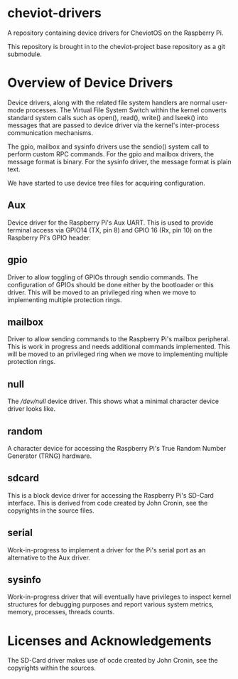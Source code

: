 # cheviot-drivers

A repository containing device drivers for CheviotOS on the Raspberry Pi.

This repository is brought in to the cheviot-project base repository as a
git submodule.


# Overview of Device Drivers

Device drivers, along with the related file system handlers are normal
user-mode processes. The Virtual File System Switch within the kernel converts
standard system calls such as open(), read(), write() and lseek() into messages
that are passed to device driver via the kernel's inter-process communication mechanisms.

The gpio, mailbox and sysinfo drivers use the sendio() system call to perform custom
RPC commands.  For the gpio and mailbox drivers, the message format is binary.  For the
sysinfo driver, the message format is plain text.

We have started to use device tree files for acquiring configuration.

## Aux

Device driver for the Raspberry Pi's Aux UART. This is used to provide terminal
access via GPIO14 (TX, pin 8) and GPIO 16 (Rx, pin 10) on the Raspberry Pi's GPIO header.

## gpio

Driver to allow toggling of GPIOs through sendio commands.  The configuration of
GPIOs should be done either by the bootloader or this driver.  This will be moved to
an privileged ring when we move to implementing multiple protection rings.

## mailbox

Driver to allow sending commands to the Raspberry Pi's mailbox peripheral. This is
work in progress and needs additional commands implemented. This will be moved to an
privileged ring when we move to implementing multiple protection rings.

## null

The */dev/null* device driver. This shows what a minimal character device driver looks like.

## random

A character device for accessing the Raspberry Pi's True Random Number Generator (TRNG) hardware.

## sdcard

This is a block device driver for accessing the Raspberry Pi's SD-Card interface.
This is derived from code created by John Cronin, see the copyrights in the source
files.

## serial

Work-in-progress to implement a driver for the Pi's serial port as an alternative to the Aux
driver.

## sysinfo

Work-in-progress driver that will eventually have privileges to inspect kernel structures
for debugging purposes and report various system metrics, memory, processes, threads counts.


# Licenses and Acknowledgements

The SD-Card driver makes use of ocde created by John Cronin, see the copyrights within the sources.



